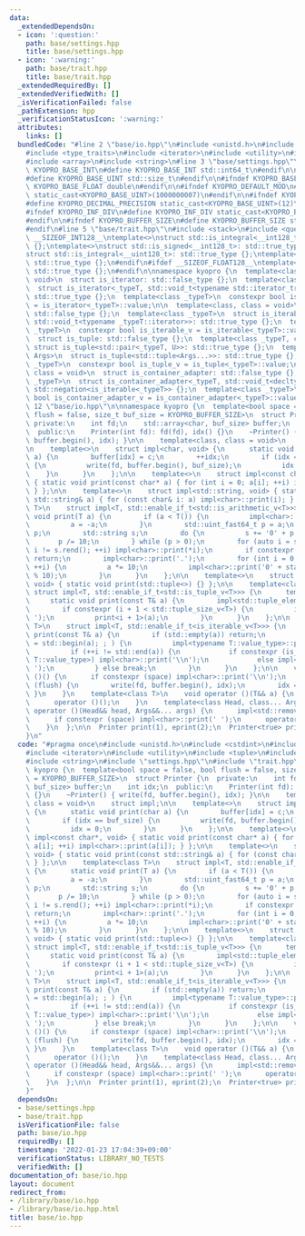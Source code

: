 ```yaml
---
data:
  _extendedDependsOn:
  - icon: ':question:'
    path: base/settings.hpp
    title: base/settings.hpp
  - icon: ':warning:'
    path: base/trait.hpp
    title: base/trait.hpp
  _extendedRequiredBy: []
  _extendedVerifiedWith: []
  _isVerificationFailed: false
  _pathExtension: hpp
  _verificationStatusIcon: ':warning:'
  attributes:
    links: []
  bundledCode: "#line 2 \"base/io.hpp\"\n#include <unistd.h>\n#include <cstdint>\n\
    #include <type_traits>\n#include <iterator>\n#include <utility>\n#include <tuple>\n\
    #include <array>\n#include <string>\n#line 3 \"base/settings.hpp\"\n\n#ifndef\
    \ KYOPRO_BASE_INT\n#define KYOPRO_BASE_INT std::int64_t\n#endif\n\n#ifndef KYOPRO_BASE_UINT\n\
    #define KYOPRO_BASE_UINT std::size_t\n#endif\n\n#ifndef KYOPRO_BASE_FLOAT\n#define\
    \ KYOPRO_BASE_FLOAT double\n#endif\n\n#ifndef KYOPRO_DEFAULT_MOD\n#define KYOPRO_DEFAULT_MOD\
    \ static_cast<KYOPRO_BASE_UINT>(1000000007)\n#endif\n\n#ifndef KYOPRO_DECIMAL_PRECISION\n\
    #define KYOPRO_DECIMAL_PRECISION static_cast<KYOPRO_BASE_UINT>(12)\n#endif\n\n\
    #ifndef KYOPRO_INF_DIV\n#define KYOPRO_INF_DIV static_cast<KYOPRO_BASE_UINT>(3)\n\
    #endif\n\n#ifndef KYOPRO_BUFFER_SIZE\n#define KYOPRO_BUFFER_SIZE static_cast<KYOPRO_BASE_UINT>(2048)\n\
    #endif\n#line 5 \"base/trait.hpp\"\n#include <stack>\n#include <queue>\n\n#ifdef\
    \ __SIZEOF_INT128__\ntemplate<>\nstruct std::is_integral<__int128_t>: std::true_type\
    \ {};\ntemplate<>\nstruct std::is_signed<__int128_t>: std::true_type {};\ntemplate<>\n\
    struct std::is_integral<__uint128_t>: std::true_type {};\ntemplate<>\nstruct std::is_unsigned<__uint128_t>:\
    \ std::true_type {};\n#endif\n#ifdef __SIZEOF_FLOAT128__\ntemplate<>\nstruct std::is_floating_point<__float128>:\
    \ std::true_type {};\n#endif\n\nnamespace kyopro {\n  template<class, class =\
    \ void>\n  struct is_iterator: std::false_type {};\n  template<class _typeT>\n\
    \  struct is_iterator<_typeT, std::void_t<typename std::iterator_traits<_typeT>::iterator_category>>:\
    \ std::true_type {};\n  template<class _typeT>\n  constexpr bool is_iterator_v\
    \ = is_iterator<_typeT>::value;\n\n  template<class, class = void>\n  struct is_iterable:\
    \ std::false_type {};\n  template<class _typeT>\n  struct is_iterable<_typeT,\
    \ std::void_t<typename _typeT::iterator>>: std::true_type {};\n  template<class\
    \ _typeT>\n  constexpr bool is_iterable_v = is_iterable<_typeT>::value;\n\n  template<class>\n\
    \  struct is_tuple: std::false_type {};\n  template<class _typeT, class U>\n \
    \ struct is_tuple<std::pair<_typeT, U>>: std::true_type {};\n  template<class...\
    \ Args>\n  struct is_tuple<std::tuple<Args...>>: std::true_type {};\n  template<class\
    \ _typeT>\n  constexpr bool is_tuple_v = is_tuple<_typeT>::value;\n\n  template<class,\
    \ class = void>\n  struct is_container_adapter: std::false_type {};\n  template<class\
    \ _typeT>\n  struct is_container_adapter<_typeT, std::void_t<decltype(std::empty(std::declval<_typeT>()))>>:\
    \ std::negation<is_iterable<_typeT>> {};\n  template<class _typeT>\n  constexpr\
    \ bool is_container_adapter_v = is_container_adapter<_typeT>::value;\n}\n#line\
    \ 12 \"base/io.hpp\"\n\nnamespace kyopro {\n  template<bool space = false, bool\
    \ flush = false, size_t buf_size = KYOPRO_BUFFER_SIZE>\n  struct Printer {\n \
    \ private:\n    int fd;\n    std::array<char, buf_size> buffer;\n    int idx;\n\
    \  public:\n    Printer(int fd): fd(fd), idx() {}\n    ~Printer() { write(fd,\
    \ buffer.begin(), idx); }\n\n    template<class, class = void>\n    struct impl;\n\
    \n    template<>\n    struct impl<char, void> {\n      static void print(char\
    \ a) {\n        buffer[idx] = c;\n        ++idx;\n        if (idx == buf_size)\
    \ {\n          write(fd, buffer.begin(), buf_size);\n          idx = 0;\n    \
    \    }\n      }\n    };\n\n    template<>\n    struct impl<const char*, void>\
    \ { static void print(const char* a) { for (int i = 0; a[i]; ++i) impl<char>::print(a[i]);\
    \ } };\n\n    template<>\n    struct impl<std::string, void> { static void print(const\
    \ std::string& a) { for (const char& i: a) impl<char>::print(i); } };\n\n    template<class\
    \ T>\n    struct impl<T, std::enable_if_t<std::is_arithmetic_v<T>>> {\n      static\
    \ void print(T a) {\n        if (a < T()) {\n          impl<char>::print('-');\n\
    \          a = -a;\n        }\n        std::uint_fast64_t p = a;\n        a -=\
    \ p;\n        std::string s;\n        do {\n          s += '0' + p % 10;\n   \
    \       p /= 10;\n        } while (p > 0);\n        for (auto i = s.rbegin();\
    \ i != s.rend(); ++i) impl<char>::print(*i);\n        if constexpr (std::is_integral_v<T>)\
    \ return;\n        impl<char>::print('.');\n        for (int i = 0; i < static_cast<int>(KYOPRO_DECIMAL_PRECISION);\
    \ ++i) {\n          a *= 10;\n          impl<char>::print('0' + static_cast<std::uint_fast64_t>(a)\
    \ % 10);\n        }\n      }\n    };\n\n    template<>\n    struct impl<std::tuple<>,\
    \ void> { static void print(std::tuple<>) {} };\n\n    template<class T>\n   \
    \ struct impl<T, std::enable_if_t<std::is_tuple_v<T>>> {\n      template<>\n \
    \     static void print(const T& a) {\n        impl<std::tuple_element_t<i, T>>::print(get<i>(a));\n\
    \        if constexpr (i + 1 < std::tuple_size_v<T>) {\n          impl<char>::print('\
    \ ');\n          print<i + 1>(a);\n        }\n      }\n    };\n\n    template<class\
    \ T>\n    struct impl<T, std::enable_if_t<is_iterable_v<T>>> {\n      static void\
    \ print(const T& a) {\n        if (std::empty(a)) return;\n        for (auto i\
    \ = std::begin(a); ; ) {\n          impl<typename T::value_type>::print(*i);\n\
    \          if (++i != std::end(a)) {\n            if constexpr (is_iterable_v<typename\
    \ T::value_type>) impl<char>::print('\\n');\n            else impl<char>::print('\
    \ ');\n          } else break;\n        }\n      }\n    };\n\n    void operator\
    \ ()() {\n      if constexpr (space) impl<char>::print('\\n');\n      if constexpr\
    \ (flush) {\n        write(fd, buffer.begin(), idx);\n        idx = 0;\n     \
    \ }\n    }\n    template<class T>\n    void operator ()(T&& a) {\n      impl<std::remove_reference_t<T>>::print(a);\n\
    \      operator ()();\n    }\n    template<class Head, class... Args>\n    void\
    \ operator ()(Head&& head, Args&&... args) {\n      impl<std::remove_reference_t<Head>>::print(head);\n\
    \      if constexpr (space) impl<char>::print(' ');\n      operator ()(std::forward<Args>(args)...);\n\
    \    }\n  };\n\n  Printer print(1), eprint(2);\n  Printer<true> println(1), eprintln(2);\n\
    }\n"
  code: "#pragma once\n#include <unistd.h>\n#include <cstdint>\n#include <type_traits>\n\
    #include <iterator>\n#include <utility>\n#include <tuple>\n#include <array>\n\
    #include <string>\n#include \"settings.hpp\"\n#include \"trait.hpp\"\n\nnamespace\
    \ kyopro {\n  template<bool space = false, bool flush = false, size_t buf_size\
    \ = KYOPRO_BUFFER_SIZE>\n  struct Printer {\n  private:\n    int fd;\n    std::array<char,\
    \ buf_size> buffer;\n    int idx;\n  public:\n    Printer(int fd): fd(fd), idx()\
    \ {}\n    ~Printer() { write(fd, buffer.begin(), idx); }\n\n    template<class,\
    \ class = void>\n    struct impl;\n\n    template<>\n    struct impl<char, void>\
    \ {\n      static void print(char a) {\n        buffer[idx] = c;\n        ++idx;\n\
    \        if (idx == buf_size) {\n          write(fd, buffer.begin(), buf_size);\n\
    \          idx = 0;\n        }\n      }\n    };\n\n    template<>\n    struct\
    \ impl<const char*, void> { static void print(const char* a) { for (int i = 0;\
    \ a[i]; ++i) impl<char>::print(a[i]); } };\n\n    template<>\n    struct impl<std::string,\
    \ void> { static void print(const std::string& a) { for (const char& i: a) impl<char>::print(i);\
    \ } };\n\n    template<class T>\n    struct impl<T, std::enable_if_t<std::is_arithmetic_v<T>>>\
    \ {\n      static void print(T a) {\n        if (a < T()) {\n          impl<char>::print('-');\n\
    \          a = -a;\n        }\n        std::uint_fast64_t p = a;\n        a -=\
    \ p;\n        std::string s;\n        do {\n          s += '0' + p % 10;\n   \
    \       p /= 10;\n        } while (p > 0);\n        for (auto i = s.rbegin();\
    \ i != s.rend(); ++i) impl<char>::print(*i);\n        if constexpr (std::is_integral_v<T>)\
    \ return;\n        impl<char>::print('.');\n        for (int i = 0; i < static_cast<int>(KYOPRO_DECIMAL_PRECISION);\
    \ ++i) {\n          a *= 10;\n          impl<char>::print('0' + static_cast<std::uint_fast64_t>(a)\
    \ % 10);\n        }\n      }\n    };\n\n    template<>\n    struct impl<std::tuple<>,\
    \ void> { static void print(std::tuple<>) {} };\n\n    template<class T>\n   \
    \ struct impl<T, std::enable_if_t<std::is_tuple_v<T>>> {\n      template<>\n \
    \     static void print(const T& a) {\n        impl<std::tuple_element_t<i, T>>::print(get<i>(a));\n\
    \        if constexpr (i + 1 < std::tuple_size_v<T>) {\n          impl<char>::print('\
    \ ');\n          print<i + 1>(a);\n        }\n      }\n    };\n\n    template<class\
    \ T>\n    struct impl<T, std::enable_if_t<is_iterable_v<T>>> {\n      static void\
    \ print(const T& a) {\n        if (std::empty(a)) return;\n        for (auto i\
    \ = std::begin(a); ; ) {\n          impl<typename T::value_type>::print(*i);\n\
    \          if (++i != std::end(a)) {\n            if constexpr (is_iterable_v<typename\
    \ T::value_type>) impl<char>::print('\\n');\n            else impl<char>::print('\
    \ ');\n          } else break;\n        }\n      }\n    };\n\n    void operator\
    \ ()() {\n      if constexpr (space) impl<char>::print('\\n');\n      if constexpr\
    \ (flush) {\n        write(fd, buffer.begin(), idx);\n        idx = 0;\n     \
    \ }\n    }\n    template<class T>\n    void operator ()(T&& a) {\n      impl<std::remove_reference_t<T>>::print(a);\n\
    \      operator ()();\n    }\n    template<class Head, class... Args>\n    void\
    \ operator ()(Head&& head, Args&&... args) {\n      impl<std::remove_reference_t<Head>>::print(head);\n\
    \      if constexpr (space) impl<char>::print(' ');\n      operator ()(std::forward<Args>(args)...);\n\
    \    }\n  };\n\n  Printer print(1), eprint(2);\n  Printer<true> println(1), eprintln(2);\n\
    }"
  dependsOn:
  - base/settings.hpp
  - base/trait.hpp
  isVerificationFile: false
  path: base/io.hpp
  requiredBy: []
  timestamp: '2022-01-23 17:04:39+09:00'
  verificationStatus: LIBRARY_NO_TESTS
  verifiedWith: []
documentation_of: base/io.hpp
layout: document
redirect_from:
- /library/base/io.hpp
- /library/base/io.hpp.html
title: base/io.hpp
---
```

